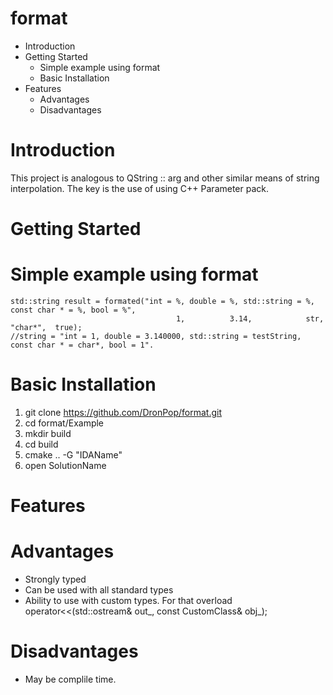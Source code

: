 # format
* Introduction
* Getting Started
  * Simple example using format
  * Basic Installation
* Features
  * Advantages
  * Disadvantages
# Introduction
This project is analogous to QString :: arg and other similar means of string interpolation.
The key is the use of using C++ Parameter pack.
# Getting Started
# Simple example using format
```
std::string result = formated("int = %, double = %, std::string = %, const char * = %, bool = %",
                                     1,          3.14,            str,              "char*",  true);
//string = "int = 1, double = 3.140000, std::string = testString, const char * = char*, bool = 1".
```
# Basic Installation
1. git clone https://github.com/DronPop/format.git
1. cd format/Example
1. mkdir build
1. cd build
1. cmake .. -G "IDAName"
1. open SolutionName
# Features
 # Advantages
 * Strongly typed
 * Can be used with all standard types
 * Ability to use with custom types. For that overload operator<<(std::ostream& out_, const CustomClass& obj_);
 # Disadvantages
 * May be complile time.
